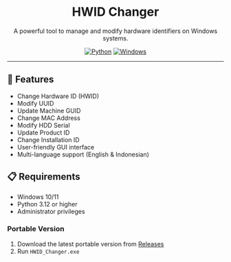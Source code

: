 <div align="center">
  <h1>HWID Changer</h1>
  <p>A powerful tool to manage and modify hardware identifiers on Windows systems.</p>

  [![Python](https://img.shields.io/badge/python-3.12-blue.svg)](https://python.org)
  [![Windows](https://img.shields.io/badge/platform-Windows-blue.svg)](https://windows.com)
</div>

---

## 🚀 Features

- Change Hardware ID (HWID)
- Modify UUID
- Update Machine GUID
- Change MAC Address
- Modify HDD Serial
- Update Product ID
- Change Installation ID
- User-friendly GUI interface
- Multi-language support (English & Indonesian)

## 📋 Requirements

- Windows 10/11
- Python 3.12 or higher
- Administrator privileges

### Portable Version
1. Download the latest portable version from [Releases](https://github.com/enowdev/hwid-changer/releases)
2. Run `HWID_Changer.exe`
